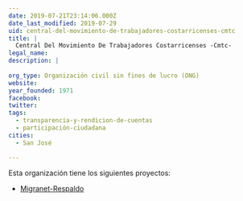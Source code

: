 ```yaml
---
date: 2019-07-21T23:14:06.000Z
date_last_modified: 2019-07-29
uid: central-del-movimiento-de-trabajadores-costarricenses-cmtc
title: |
  Central Del Movimiento De Trabajadores Costarricenses -Cmtc-
legal_name: 
description: |
  
org_type: Organización civil sin fines de lucro (ONG)
website: 
year_founded: 1971
facebook: 
twitter: 
tags:
  - transparencia-y-rendicion-de-cuentas
  - participación-ciudadana
cities: 
  - San José

---
```


Esta organización tiene los siguientes proyectos:

- [Migranet-Respaldo](/proyectos/migranet-respaldo)
